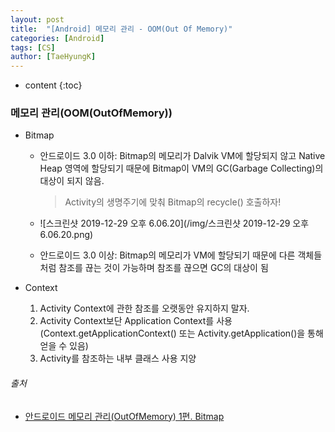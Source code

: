 ```yaml
---
layout: post
title:  "[Android] 메모리 관리 - OOM(Out Of Memory)"
categories: [Android]
tags: [CS]
author: [TaeHyungK]
---
```


* content
{:toc}

### 메모리 관리(OOM(OutOfMemory))
- Bitmap
  - 안드로이드 3.0 이하: Bitmap의 메모리가 Dalvik VM에 할당되지 않고 Native Heap 영역에 할당되기 때문에 Bitmap이 VM의 GC(Garbage Collecting)의 대상이 되지 않음.
  
    > Activity의 생명주기에 맞춰 Bitmap의 recycle() 호출하자!

  - ![스크린샷 2019-12-29 오후 6.06.20](/img/스크린샷 2019-12-29 오후 6.06.20.png)
  - 안드로이드 3.0 이상: Bitmap의 메모리가 VM에 할당되기 때문에 다른 객체들 처럼 참조를 끊는 것이 가능하며 참조를 끊으면 GC의 대상이 됨

- Context

	1. Activity Context에 관한 참조를 오랫동안 유지하지 말자.
	2. Activity Context보단 Application Context를 사용(Context.getApplicationContext() 또는 Activity.getApplication()을 통해 얻을 수 있음)
	3. Activity를 참조하는 내부 클래스 사용 지양

###### 출처
- [안드로이드 메모리 관리(OutOfMemory) 1편. Bitmap](http://ccdev.tistory.com/2?category=554484)